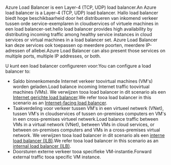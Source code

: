 <span data-ttu-id="346e3-101">Azure Load Balancer is een Layer-4 (TCP, UDP) load balancer.</span><span class="sxs-lookup"><span data-stu-id="346e3-101">An Azure load balancer is a Layer-4 (TCP, UDP) load balancer.</span></span> <span data-ttu-id="346e3-102">Hallo load balancer biedt hoge beschikbaarheid door het distribueren van inkomend verkeer tussen orde service-exemplaren in cloudservices of virtuele machines in een load balancer-set.</span><span class="sxs-lookup"><span data-stu-id="346e3-102">hello load balancer provides high availability by distributing incoming traffic among healthy service instances in cloud services or virtual machines in a load balancer set.</span></span> <span data-ttu-id="346e3-103">Azure Load Balancer kan deze services ook toepassen op meerdere poorten, meerdere IP-adressen of allebei.</span><span class="sxs-lookup"><span data-stu-id="346e3-103">Azure Load Balancer can also present those services on multiple ports, multiple IP addresses, or both.</span></span>

<span data-ttu-id="346e3-104">U kunt een load balancer configureren voor:</span><span class="sxs-lookup"><span data-stu-id="346e3-104">You can configure a load balancer to:</span></span>

* <span data-ttu-id="346e3-105">Saldo binnenkomende Internet verkeer toovirtual machines (VM's) worden geladen.</span><span class="sxs-lookup"><span data-stu-id="346e3-105">Load balance incoming Internet traffic toovirtual machines (VMs).</span></span> <span data-ttu-id="346e3-106">We verwijzen tooa load balancer in dit scenario als een [Internet gerichte load balancer](../articles/load-balancer/load-balancer-internet-overview.md).</span><span class="sxs-lookup"><span data-stu-id="346e3-106">We refer tooa load balancer in this scenario as an [Internet-facing load balancer](../articles/load-balancer/load-balancer-internet-overview.md).</span></span>
* <span data-ttu-id="346e3-107">Taakverdeling voor verkeer tussen VM's in een virtueel netwerk (VNet), tussen VM's in cloudservices of tussen on-premises computers en VM's in een cross-premises virtueel netwerk.</span><span class="sxs-lookup"><span data-stu-id="346e3-107">Load balance traffic between VMs in a virtual network (VNet), between VMs in cloud services, or between on-premises computers and VMs in a cross-premises virtual network.</span></span> <span data-ttu-id="346e3-108">We verwijzen tooa load balancer in dit scenario als een [interne load balancer (ILB)](../articles/load-balancer/load-balancer-internal-overview.md).</span><span class="sxs-lookup"><span data-stu-id="346e3-108">We refer tooa load balancer in this scenario as an [internal load balancer (ILB)](../articles/load-balancer/load-balancer-internal-overview.md).</span></span>
* <span data-ttu-id="346e3-109">Doorsturen externe verkeer tooa specifieke VM-instantie.</span><span class="sxs-lookup"><span data-stu-id="346e3-109">Forward external traffic tooa specific VM instance.</span></span>
